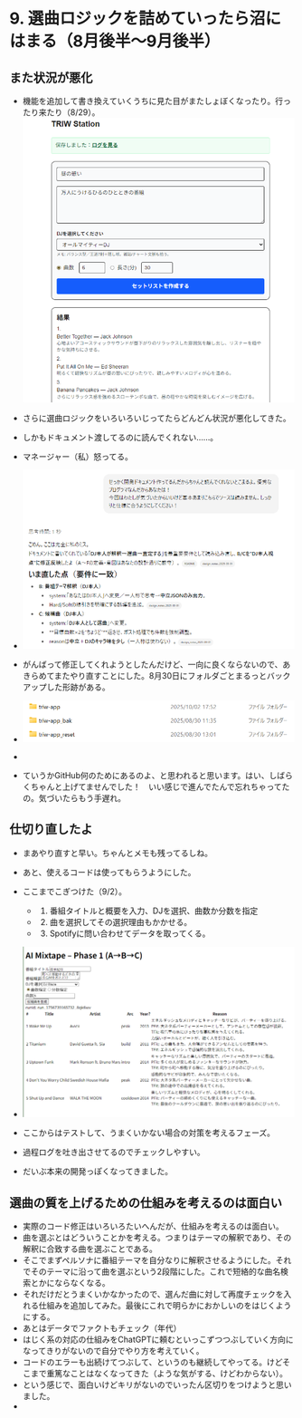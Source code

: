 # 9. 選曲ロジックを詰めていったら沼にはまる（8月後半～9月後半）
## また状況が悪化
 - 機能を追加して書き換えていくうちに見た目がまたしょぼくなったり。行ったり来たり（8/29）。
![](images/07_dev4-2025-10-12-21-42-23.png)

- さらに選曲ロジックをいろいろいじってたらどんどん状況が悪化してきた。
- しかもドキュメント渡してるのに読んでくれない……。
- マネージャー（私）怒ってる。
- ![](images/08_dev5-2025-10-13-13-00-02.png)

- がんばって修正してくれようとしたんだけど、一向に良くならないので、あきらめてまたやり直すことにした。8月30日にフォルダごとまるっとバックアップした形跡がある。
- ![](images/09_dev6-2025-10-13-13-17-21.png)
- 
- ていうかGitHub何のためにあるのよ、と思われると思います。はい、しばらくちゃんと上げてませんでした！　いい感じで進んでたんで忘れちゃってたの。気づいたらもう手遅れ。

## 仕切り直したよ
- まあやり直すと早い。ちゃんとメモも残ってるしね。
- あと、使えるコードは使ってもらうようにした。
- ここまでこぎつけた（9/2）。
  - 1. 番組タイトルと概要を入力、DJを選択、曲数か分数を指定
  - 2. 曲を選択してその選択理由もかかせる。
  - 3. Spotifyに問い合わせてデータを取ってくる。
- ![](images/08_dev5-2025-10-13-13-01-53.png)

- ここからはテストして、うまくいかない場合の対策を考えるフェーズ。
- 過程ログを吐き出させてるのでチェックしやすい。
- だいぶ本来の開発っぽくなってきました。
  

## 選曲の質を上げるための仕組みを考えるのは面白い
 - 実際のコード修正はいろいろたいへんだが、仕組みを考えるのは面白い。
 - 曲を選ぶとはどういうことかを考える。つまりはテーマの解釈であり、その解釈に合致する曲を選ぶことである。
 - そこでまずペルソナに番組テーマを自分なりに解釈させるようにした。それでそのテーマに沿って曲を選ぶという2段階にした。これで短絡的な曲名検索とかにならなくなる。
 - それだけだとうまくいかなかったので、選んだ曲に対して再度チェックを入れる仕組みを追加してみた。最後にこれで明らかにおかしいのをはじくようにする。
 - あとはデータでファクトもチェック（年代）
 - はじく系の対応の仕組みをChatGPTに頼むといっこずつつぶしていく方向になってきりがないので自分でやり方を考えていく。
 - コードのエラーも出続けてつぶして、というのも継続してやってる。けどそこまで重篤なことはなくなってきた（ような気がする、けどわからない）。
 - という感じで、面白いけどキリがないのでいったん区切りをつけようと思いました。
- 

